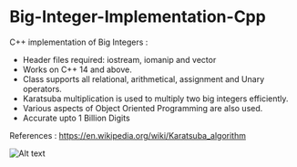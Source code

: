 # Big-Integer-Implementation-Cpp
C++ implementation of Big Integers : 

* Header files required: iostream, iomanip and vector
* Works on C++ 14 and above.
* Class supports all relational, arithmetical, assignment and Unary operators.
* Karatsuba multiplication is used to multiply two big integers efficiently.
* Various aspects of Object Oriented Programming are also used.
* Accurate upto 1 Billion Digits

References : https://en.wikipedia.org/wiki/Karatsuba_algorithm

![Alt text](screenshots/to/img.jpg?raw=true "Title")
